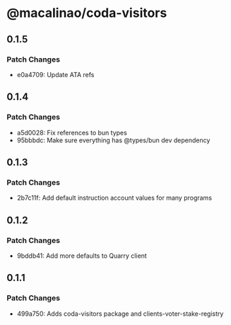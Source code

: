# @macalinao/coda-visitors

## 0.1.5

### Patch Changes

- e0a4709: Update ATA refs

## 0.1.4

### Patch Changes

- a5d0028: Fix references to bun types
- 95bbbdc: Make sure everything has @types/bun dev dependency

## 0.1.3

### Patch Changes

- 2b7c11f: Add default instruction account values for many programs

## 0.1.2

### Patch Changes

- 9bddb41: Add more defaults to Quarry client

## 0.1.1

### Patch Changes

- 499a750: Adds coda-visitors package and clients-voter-stake-registry
